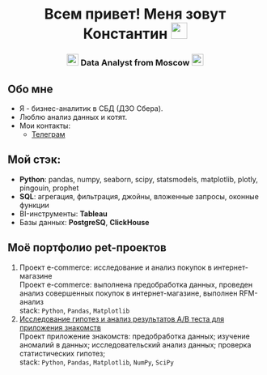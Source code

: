 <h1 align="center"> Всем привет! Меня зовут Константин
<img src="https://github.com/blackcater/blackcater/raw/main/images/Hi.gif" height="32"/></h1>
<h3 align="center"> <img src="https://em-content.zobj.net/source/apple/391/sparkles_2728.png" height="23"/> Data Analyst from Moscow <img src="https://em-content.zobj.net/source/apple/391/sparkles_2728.png" height="23"/> </h3>

## Обо мне
- Я - бизнес-аналитик в СБД (ДЗО Сбера).
- Люблю анализ данных и котят.
- Мои контакты:
    - [Телеграм](https://t.me/kostya_gp)

## Мой стэк:
- **Python**: pandas, numpy, seaborn, scipy, statsmodels, matplotlib, plotly, pingouin, prophet
- **SQL**: агрегация, фильтрация, джойны, вложенные запросы, оконные функции 
- BI-инструменты: **Tableau**
- Базы данных: **PostgreSQ**, **ClickHouse**

## Моё портфолио pet-проектов

1. Проект e-commerce: исследование и анализ покупок в интернет-магазине <br />
   Проект e-commerce: выполнена предобработка данных, проведен анализ совершенных покупок в интернет-магазине, выполнен RFM-анализ <br />
   stack: `Python`, `Pandas`, `Matplotlib` <br />
2. [Исследование гипотез и анализ результатов A/B теста для приложения знакомств](https://github.com/kostyahse/DatingAB/blob/main/%D0%9A%D0%B5%D0%B9%D1%81%20%E2%84%961%20-%20%D0%9F%D1%80%D0%B8%D0%BB%D0%BE%D0%B6%D0%B5%D0%BD%D0%B8%D0%B5%20%D0%B7%D0%BD%D0%B0%D0%BA%D0%BE%D0%BC%D1%81%D1%82%D0%B2.ipynb) <br />
   Проект приложение знакомств: предобработка данных; изучение аномалий в данных; исследовательский анализ данных; проверка статистических гипотез; <br />
   stack: `Python`, `Pandas`, `Matplotlib`, `NumPy`, `SciPy` <br />

